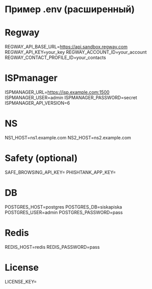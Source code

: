 # Пример .env (расширенный)

# Regway
REGWAY_API_BASE_URL=https://api.sandbox.regway.com
REGWAY_API_KEY=your_key
REGWAY_ACCOUNT_ID=your_account
REGWAY_CONTACT_PROFILE_ID=your_contacts

# ISPmanager
ISPMANAGER_URL=https://isp.example.com:1500
ISPMANAGER_USER=admin
ISPMANAGER_PASSWORD=secret
ISPMANAGER_API_VERSION=6

# NS
NS1_HOST=ns1.example.com
NS2_HOST=ns2.example.com

# Safety (optional)
SAFE_BROWSING_API_KEY=
PHISHTANK_APP_KEY=

# DB
POSTGRES_HOST=postgres
POSTGRES_DB=siskapiska
POSTGRES_USER=admin
POSTGRES_PASSWORD=pass

# Redis
REDIS_HOST=redis
REDIS_PASSWORD=pass

# License
LICENSE_KEY=
